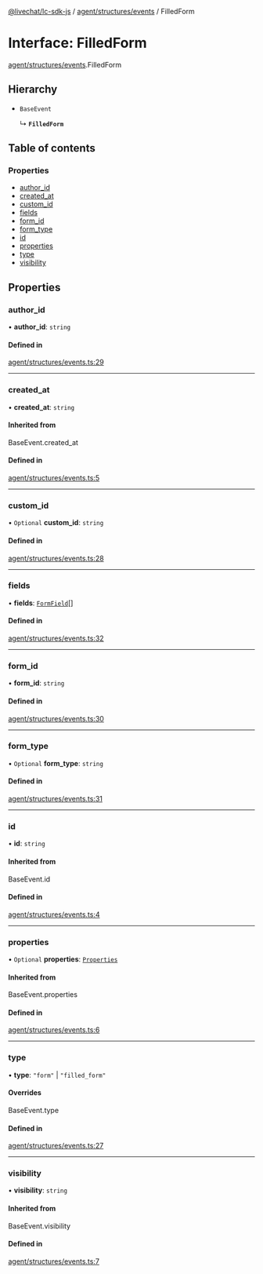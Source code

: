 [@livechat/lc-sdk-js](../README.md) / [agent/structures/events](../modules/agent_structures_events.md) / FilledForm

# Interface: FilledForm

[agent/structures/events](../modules/agent_structures_events.md).FilledForm

## Hierarchy

- `BaseEvent`

  ↳ **`FilledForm`**

## Table of contents

### Properties

- [author\_id](agent_structures_events.FilledForm.md#author_id)
- [created\_at](agent_structures_events.FilledForm.md#created_at)
- [custom\_id](agent_structures_events.FilledForm.md#custom_id)
- [fields](agent_structures_events.FilledForm.md#fields)
- [form\_id](agent_structures_events.FilledForm.md#form_id)
- [form\_type](agent_structures_events.FilledForm.md#form_type)
- [id](agent_structures_events.FilledForm.md#id)
- [properties](agent_structures_events.FilledForm.md#properties)
- [type](agent_structures_events.FilledForm.md#type)
- [visibility](agent_structures_events.FilledForm.md#visibility)

## Properties

### author\_id

• **author\_id**: `string`

#### Defined in

[agent/structures/events.ts:29](https://github.com/livechat/lc-sdk-js/blob/1fa827f/src/agent/structures/events.ts#L29)

___

### created\_at

• **created\_at**: `string`

#### Inherited from

BaseEvent.created\_at

#### Defined in

[agent/structures/events.ts:5](https://github.com/livechat/lc-sdk-js/blob/1fa827f/src/agent/structures/events.ts#L5)

___

### custom\_id

• `Optional` **custom\_id**: `string`

#### Defined in

[agent/structures/events.ts:28](https://github.com/livechat/lc-sdk-js/blob/1fa827f/src/agent/structures/events.ts#L28)

___

### fields

• **fields**: [`FormField`](agent_structures_events.FormField.md)[]

#### Defined in

[agent/structures/events.ts:32](https://github.com/livechat/lc-sdk-js/blob/1fa827f/src/agent/structures/events.ts#L32)

___

### form\_id

• **form\_id**: `string`

#### Defined in

[agent/structures/events.ts:30](https://github.com/livechat/lc-sdk-js/blob/1fa827f/src/agent/structures/events.ts#L30)

___

### form\_type

• `Optional` **form\_type**: `string`

#### Defined in

[agent/structures/events.ts:31](https://github.com/livechat/lc-sdk-js/blob/1fa827f/src/agent/structures/events.ts#L31)

___

### id

• **id**: `string`

#### Inherited from

BaseEvent.id

#### Defined in

[agent/structures/events.ts:4](https://github.com/livechat/lc-sdk-js/blob/1fa827f/src/agent/structures/events.ts#L4)

___

### properties

• `Optional` **properties**: [`Properties`](agent_structures_structures.Properties.md)

#### Inherited from

BaseEvent.properties

#### Defined in

[agent/structures/events.ts:6](https://github.com/livechat/lc-sdk-js/blob/1fa827f/src/agent/structures/events.ts#L6)

___

### type

• **type**: ``"form"`` \| ``"filled_form"``

#### Overrides

BaseEvent.type

#### Defined in

[agent/structures/events.ts:27](https://github.com/livechat/lc-sdk-js/blob/1fa827f/src/agent/structures/events.ts#L27)

___

### visibility

• **visibility**: `string`

#### Inherited from

BaseEvent.visibility

#### Defined in

[agent/structures/events.ts:7](https://github.com/livechat/lc-sdk-js/blob/1fa827f/src/agent/structures/events.ts#L7)

